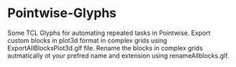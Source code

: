 # Pointwise-Glyphs
 Some TCL Glyphs for automating repeated tasks in Pointwise.
 Export custom blocks in plot3d format in complex grids using ExportAllBlocksPlot3d.glf file. 
Rename the blocks in complex grids autmatically ot your prefred name and extension using renameAllblocks.glf. 

